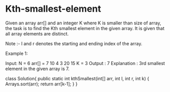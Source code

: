 # Kth-smallest-element
Given an array arr[] and an integer K where K is smaller than size of array, the task is to find the Kth smallest element in the given array. It is given that all array elements are distinct.

Note :-  l and r denotes the starting and ending index of the array.

Example 1:

Input:
N = 6
arr[] = 7 10 4 3 20 15
K = 3
Output : 7
Explanation :
3rd smallest element in the given 
array is 7.


class Solution{
    public static int kthSmallest(int[] arr, int l, int r, int k) 
    { 
        Arrays.sort(arr);
        return arr[k-1];
    } 
}
